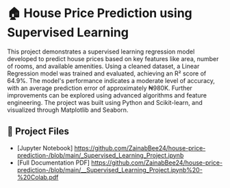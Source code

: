 # 🏠 House Price Prediction using Supervised Learning

This project demonstrates a supervised learning regression model developed to predict house prices based on key features like area, number of rooms, and available amenities. Using a cleaned dataset, a Linear Regression model was trained and evaluated, achieving an R² score of 64.9%. The model's performance indicates a moderate level of accuracy, with an average prediction error of approximately ₦980K. Further improvements can be explored using advanced algorithms and feature engineering. The project was built using Python and Scikit-learn, and visualized through Matplotlib and Seaborn.

## 📑 Project Files
- [Jupyter Notebook] https://github.com/ZainabBee24/house-price-prediction-/blob/main/_Supervised_Learning_Project.ipynb
- [Full Documentation PDF] https://github.com/ZainabBee24/house-price-prediction-/blob/main/__Supervised_Learning_Project.ipynb%20-%20Colab.pdf
